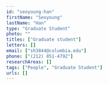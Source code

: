 ```yaml
---
id: "seoyoung-han"
firstName: "Seoyoung"
lastName: "Han"
type: "Graduate Student"
photo: ""
titles: ["Graduate student"]
letters: []
email: ["sh3844@columbia.edu"]
phone: ["(212) 851-4792"]
researchAreas: []
tags: ["People", "Graduate Student"]
urls: []
---
```

